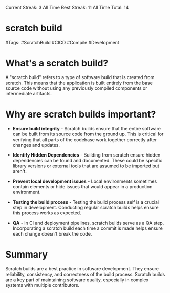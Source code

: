Current Streak: 3
All Time Best Streak: 11
All Time Total: 14

# scratch build
#Tags: #ScratchBuild #CICD #Compile #Development

# What's a scratch build?
A "scratch build" refers to a type of software build that is created from scratch. This means that the application is built entirely from the base source code without using any previously compiled components or intermediate artifacts. 

# Why are scratch builds important?
- **Ensure build integrity** - Scratch builds ensure that the entire software can be built from its source code from the ground up. This is critical for verifying that all parts of the codebase work together correctly after changes and updates.

- **Identify Hidden Dependencies** - Building from scratch ensure hidden dependencies can be found and documented. These could be specific library versions or external tools that are assumed to be imported but aren't.

- **Prevent local development issues** - Local environments sometimes contain elements or hide issues that would appear in a production environment.

- **Testing the build process** - Testing the build process self is a crucial step in development. Conducting regular scratch builds helps ensure this process works as expected.

- **QA** - In CI and deployment pipelines, scratch builds serve as a QA step. Incorporating a scratch build each time a commit is made helps ensure each change doesn't break the code.

# Summary
Scratch builds are a best practice in software development. They ensure reliability, consistency, and correctness of the build process. Scratch builds are a key part of maintaining software quality, especially in complex systems with multiple contributors.
